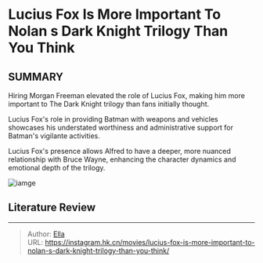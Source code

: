 # Lucius Fox Is More Important To Nolan s Dark Knight Trilogy Than You Think


## SUMMARY 


 

Hiring Morgan Freeman elevated the role of Lucius Fox, making him more important to The Dark Knight trilogy than fans initially thought.


Lucius Fox&#39;s role in providing Batman with weapons and vehicles showcases his understated worthiness and administrative support for Batman&#39;s vigilante activities.


Lucius Fox&#39;s presence allows Alfred to have a deeper, more nuanced relationship with Bruce Wayne, enhancing the character dynamics and emotional depth of the trilogy.
            


![iamge](https://static1.srcdn.com/wordpress/wp-content/uploads/2023/12/the-dark-knight-poster-morgan-freeman-lucius-fox.jpg)

## Literature Review



---

> Author: [Ella](https://instagram.hk.cn/)  
> URL: https://instagram.hk.cn/movies/lucius-fox-is-more-important-to-nolan-s-dark-knight-trilogy-than-you-think/  

